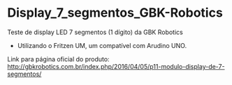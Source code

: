 # Display_7_segmentos_GBK-Robotics
Teste de display LED 7 segmentos (1 dígito) da GBK Robotics

- Utilizando o Fritzen UM, um compatível com Arudino UNO.


Link para página oficial do produto: http://gbkrobotics.com.br/index.php/2016/04/05/p11-modulo-display-de-7-segmentos/
